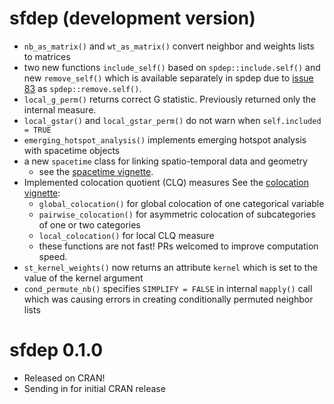 # sfdep (development version)

- `nb_as_matrix()` and `wt_as_matrix()` convert neighbor and weights lists to matrices
- two new functions `include_self()` based on `spdep::include.self()` and new `remove_self()` which is available separately in spdep due to [issue 83](https://github.com/r-spatial/spdep/issues/83) as `spdep::remove.self()`. 
- `local_g_perm()` returns correct G statistic. Previously returned only the internal measure.  
- `local_gstar()` and `local_gstar_perm()` do not warn when `self.included = TRUE`
- `emerging_hotspot_analysis()` implements emerging hotspot analysis with spacetime objects
- a new `spacetime` class for linking spatio-temporal data and geometry
  - see the [spacetime vignette](/articles/spacetime-s3.html).
- Implemented colocation quotient (CLQ) measures See the [colocation vignette](/articles/colocation-analysis.html):
  - `global_colocation()` for global colocation of one categorical variable
  - `pairwise_colocation()` for asymmetric colocation of subcategories of one or two categories
  - `local_colocation()` for local CLQ measure
  - these functions are not fast! PRs welcomed to improve computation speed.
- `st_kernel_weights()` now returns an attribute `kernel` which is set to the value of the kernel argument
- `cond_permute_nb()` specifies `SIMPLIFY = FALSE` in internal `mapply()` call which was causing errors in creating conditionally permuted neighbor lists

# sfdep 0.1.0

* Released on CRAN!
* Sending in for initial CRAN release
